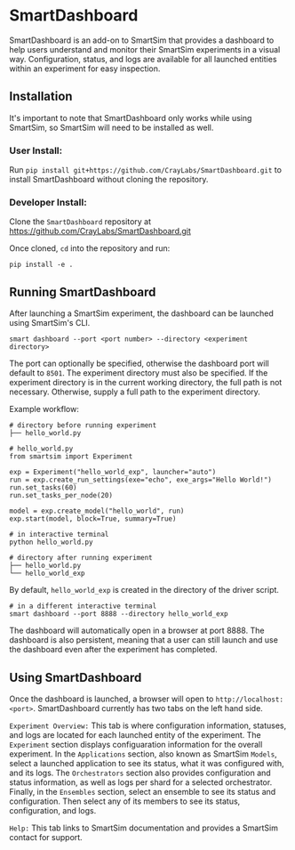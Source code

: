 # SmartDashboard
SmartDashboard is an add-on to SmartSim that provides a dashboard to help users understand and monitor their SmartSim experiments in a visual way. Configuration, status, and logs are available for all launched entities within an experiment for easy inspection.

## Installation  
  It's important to note that SmartDashboard only works while using SmartSim, so SmartSim will need to be installed as well.  
  
  
### User Install:  
Run `pip install git+https://github.com/CrayLabs/SmartDashboard.git` to install SmartDashboard without cloning the repository.

### Developer Install:
Clone the `SmartDashboard` repository at https://github.com/CrayLabs/SmartDashboard.git  
  
  Once cloned, `cd` into the repository and run:  

```pip install -e .```


## Running SmartDashboard  
After launching a SmartSim experiment, the dashboard can be launched using SmartSim's CLI.  
  
```smart dashboard --port <port number> --directory <experiment directory>```  
  
The port can optionally be specified, otherwise the dashboard port will default to `8501`. The experiment directory must also be specified. If the experiment directory is in the current working directory, the full path is not necessary. Otherwise, supply a full path to the experiment directory.   


Example workflow:  


```
# directory before running experiment
├── hello_world.py
```  


```
# hello_world.py
from smartsim import Experiment

exp = Experiment("hello_world_exp", launcher="auto")
run = exp.create_run_settings(exe="echo", exe_args="Hello World!")
run.set_tasks(60)
run.set_tasks_per_node(20)

model = exp.create_model("hello_world", run)
exp.start(model, block=True, summary=True)
```  
 
```
# in interactive terminal
python hello_world.py
```  

```
# directory after running experiment
├── hello_world.py
└── hello_world_exp
```  

By default, `hello_world_exp` is created in the directory of the driver script.


```
# in a different interactive terminal
smart dashboard --port 8888 --directory hello_world_exp
```  

The dashboard will automatically open in a browser at port 8888. The dashboard is also persistent, meaning that a user can still launch and use the dashboard even after the experiment has completed.

## Using SmartDashboard
Once the dashboard is launched, a browser will open to `http://localhost:<port>`. SmartDashboard currently has two tabs on the left hand side.  
  
`Experiment Overview:` This tab is where configuration information, statuses, and logs are located for each launched entity of the experiment. The `Experiment` section displays configuaration information for the overall experiment. In the `Applications` section, also known as SmartSim `Models`, select a launched application to see its status, what it was configured with, and its logs. The `Orchestrators` section also provides configuration and status information, as well as logs per shard for a selected orchestrator. Finally, in the `Ensembles` section, select an ensemble to see its status and configuration. Then select any of its members to see its status, configuration, and logs.  
  
`Help:` This tab links to SmartSim documentation and provides a SmartSim contact for support.
